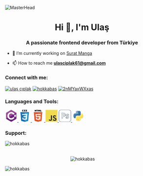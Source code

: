 ![MasterHead](https://images.steamusercontent.com/ugc/2047490891211504120/96921C9DBFE15924AB63D2670EA0853FDB42B718/?imw=5000&imh=5000&ima=fit&impolicy=Letterbox&imcolor=%23000000&letterbox=false)
<h1 align="center">Hi 👋, I'm Ulaş</h1>
<h3 align="center">A passionate frontend developer from Türkiye</h3>

- 🔭 I’m currently working on [Surat Manga](suratmanga.com)

- 📫 How to reach me **ulasciplak61@gmail.com**

<h3 align="left">Connect with me:</h3>
<p align="left">
<a href="https://linkedin.com/in/ulaş çıplak" target="blank"><img align="center" src="https://raw.githubusercontent.com/rahuldkjain/github-profile-readme-generator/master/src/images/icons/Social/linked-in-alt.svg" alt="ulaş çıplak" height="30" width="40" /></a>
<a href="https://www.youtube.com/c/hokkabas" target="blank"><img align="center" src="https://raw.githubusercontent.com/rahuldkjain/github-profile-readme-generator/master/src/images/icons/Social/youtube.svg" alt="hokkabas" height="30" width="40" /></a>
<a href="https://discord.gg/2nMYaxWXxas" target="blank"><img align="center" src="https://raw.githubusercontent.com/rahuldkjain/github-profile-readme-generator/master/src/images/icons/Social/discord.svg" alt="2nMYaxWXxas" height="30" width="40" /></a>
</p>

<h3 align="left">Languages and Tools:</h3>
<p align="left"> <a href="https://www.w3schools.com/cs/" target="_blank" rel="noreferrer"> <img src="https://raw.githubusercontent.com/devicons/devicon/master/icons/csharp/csharp-original.svg" alt="csharp" width="40" height="40"/> </a> <a href="https://www.w3schools.com/css/" target="_blank" rel="noreferrer"> <img src="https://raw.githubusercontent.com/devicons/devicon/master/icons/css3/css3-original-wordmark.svg" alt="css3" width="40" height="40"/> </a> <a href="https://www.w3.org/html/" target="_blank" rel="noreferrer"> <img src="https://raw.githubusercontent.com/devicons/devicon/master/icons/html5/html5-original-wordmark.svg" alt="html5" width="40" height="40"/> </a> <a href="https://developer.mozilla.org/en-US/docs/Web/JavaScript" target="_blank" rel="noreferrer"> <img src="https://raw.githubusercontent.com/devicons/devicon/master/icons/javascript/javascript-original.svg" alt="javascript" width="40" height="40"/> </a> <a href="https://www.photoshop.com/en" target="_blank" rel="noreferrer"> <img src="https://raw.githubusercontent.com/devicons/devicon/master/icons/photoshop/photoshop-line.svg" alt="photoshop" width="40" height="40"/> </a> <a href="https://www.python.org" target="_blank" rel="noreferrer"> <img src="https://raw.githubusercontent.com/devicons/devicon/master/icons/python/python-original.svg" alt="python" width="40" height="40"/> </a> </p>

<h3 align="left">Support:</h3>
<p><a href="https://www.buymeacoffee.com/hokkabas"> <img align="left" src="https://cdn.buymeacoffee.com/buttons/v2/default-yellow.png" height="50" width="210" alt="hokkabas" /></a></p><br><br>

<p>&nbsp;<img align="center" src="https://github-readme-stats.vercel.app/api?username=hokkabas&show_icons=true&locale=en" alt="hokkabas" /></p>

<p><img align="center" src="https://github-readme-streak-stats.herokuapp.com/?user=hokkabas&" alt="hokkabas" /></p>
